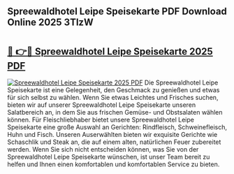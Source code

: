 ## Spreewaldhotel Leipe Speisekarte PDF Download Online 2025 3TlzW

# <h2><a href="http://gc7yg6.nevu.top/?p=Spreewaldhotel+Leipe+Speisekarte">🔗 👉🔴 Spreewaldhotel Leipe Speisekarte 2025 PDF</a></h2>

[![Spreewaldhotel Leipe Speisekarte 2025 PDF](https://i.imgur.com/dBaPXMq.png)](http://gc7yg6.nevu.top/?p=Spreewaldhotel+Leipe+Speisekarte)
Die Spreewaldhotel Leipe Speisekarte ist eine Gelegenheit, den Geschmack zu genießen und etwas für sich selbst zu wählen. Wenn Sie etwas Leichtes und Frisches suchen, bieten wir auf unserer Spreewaldhotel Leipe Speisekarte unseren Salatbereich an, in dem Sie aus frischen Gemüse- und Obstsalaten wählen können. Für Fleischliebhaber bietet unsere Spreewaldhotel Leipe Speisekarte eine große Auswahl an Gerichten: Rindfleisch, Schweinefleisch, Huhn und Fisch. Unseren Auserwählten bieten wir exquisite Gerichte wie Schaschlik und Steak an, die auf einem alten, natürlichen Feuer zubereitet werden. Wenn Sie sich nicht entscheiden können, was Sie von der Spreewaldhotel Leipe Speisekarte wünschen, ist unser Team bereit zu helfen und Ihnen einen komfortablen und komfortablen Service zu bieten.
